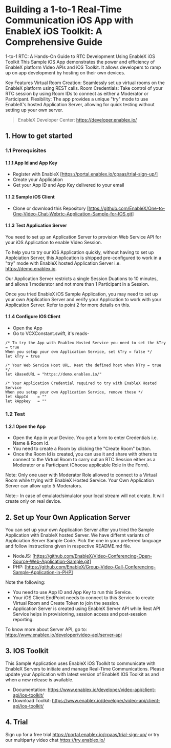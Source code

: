 # Building a 1-to-1 Real-Time Communication iOS App with EnableX iOS Toolkit: A Comprehensive Guide

1-to-1 RTC: A Hands-On Guide to RTC Development Using EnableX iOS Toolkit
This Sample iOS App demonstrates the power and efficiency of EnableX platform Video APIs and iOS Toolkit.  It allows developers to ramp up on app development by hosting on their own devices.

Key Features
Virtual Room Creation: Seamlessly set up virtual rooms on the EnableX platform using REST calls.
Room Credentials: Take control of your RTC session by using Room IDs to connect as either a Moderator or Participant.
Flexibility: The app provides a unique "try" mode to use EnableX's hosted Application Server, allowing for quick testing without setting up your own server.

> EnableX Developer Center: https://developer.enablex.io/

## 1. How to get started

### 1.1 Prerequisites

#### 1.1.1 App Id and App Key 

* Register with EnableX [https://portal.enablex.io/cpaas/trial-sign-up/] 
* Create your Application
* Get your App ID and App Key delivered to your email



#### 1.1.2 Sample iOS Client 

* Clone or download this Repository [https://github.com/EnableX/One-to-One-Video-Chat-Webrtc-Application-Sample-for-IOS.git] 


#### 1.1.3 Test Application Server

You need to set up an Application Server to provision Web Service API for your iOS Application to enable Video Session. 

To help you to try our iOS Application quickly, without having to set up Applciation Server, this Application is shipped pre-configured to work in a "try" mode with EnableX hosted Application Server i.e. https://demo.enablex.io. 

Our Application Server restricts a single Session Duations to 10 minutes, and allows 1 moderator and not more than 1 Participant in a Session.

Once you tried EnableX iOS Sample Application, you may need to set up your own  Application Server and verify your Application to work with your Application Server.  Refer to point 2 for more details on this.


#### 1.1.4 Configure IOS Client 

* Open the App
* Go to VCXConstant.swift, it's reads- 

``` 
/* To try the App with Enablex Hosted Service you need to set the kTry = true
When you setup your own Application Service, set kTry = false */
let kTry = true

/* Your Web Service Host URL. Keet the defined host when kTry = true */
let kBasedURL = "https://demo.enablex.io/"
    
/* Your Application Credential required to try with EnableX Hosted Service
When you setup your own Application Service, remove these */
let kAppId    = ""
let kAppkey   = ""

```
 
### 1.2 Test

#### 1.2.1 Open the App

* Open the App in your Device. You get a form to enter Credentials i.e. Name & Room Id.
* You need to create a Room by clicking the "Create Room" button.
* Once the Room Id is created, you can use it and share with others to connect to the Virtual Room to carry out an RTC Session either as a Moderator or a Participant (Choose applicable Role in the Form).

Note: Only one user with Moderator Role allowed to connect to a Virtual Room while trying with EnableX Hosted Service. Your Own Application Server can allow upto 5 Moderators.

Note:- In case of emulator/simulator your local stream will not create. It will create only on real device.

## 2. Set up Your Own Application Server

You can set up your own Application Server after you tried the Sample Application with EnableX hosted Server. We have differnt variants of Appliciation Server Sample Code. Pick the one in your preferred language and follow instructions given in respective README.md file.

* NodeJS: [https://github.com/EnableX/Video-Conferencing-Open-Source-Web-Application-Sample.git]<br/>
* PHP: [https://github.com/EnableX/Group-Video-Call-Conferencing-Sample-Application-in-PHP]

Note the following:

* You need to use App ID and App Key to run this Service.
* Your iOS Client EndPoint needs to connect to this Service to create Virtual Room and Create Token to join the session.
* Application Server is created using EnableX Server API while Rest API Service helps in provisioning, session access and post-session reporting.  

To know more about Server API, go to:
https://www.enablex.io/developer/video-api/server-api


## 3. IOS Toolkit

This Sample Application uses EnableX iOS Toolkit to communicate with EnableX Servers to initiate and manage Real-Time Communications. Please update your Application with latest version of EnableX IOS Toolkit as and when a new release is available.

* Documentation: https://www.enablex.io/developer/video-api/client-api/ios-toolkit/
* Download Toolkit: https://www.enablex.io/developer/video-api/client-api/ios-toolkit/




## 4. Trial

Sign up for a free trial https://portal.enablex.io/cpaas/trial-sign-up/ or try our multiparty video chat https://try.enablex.io/
